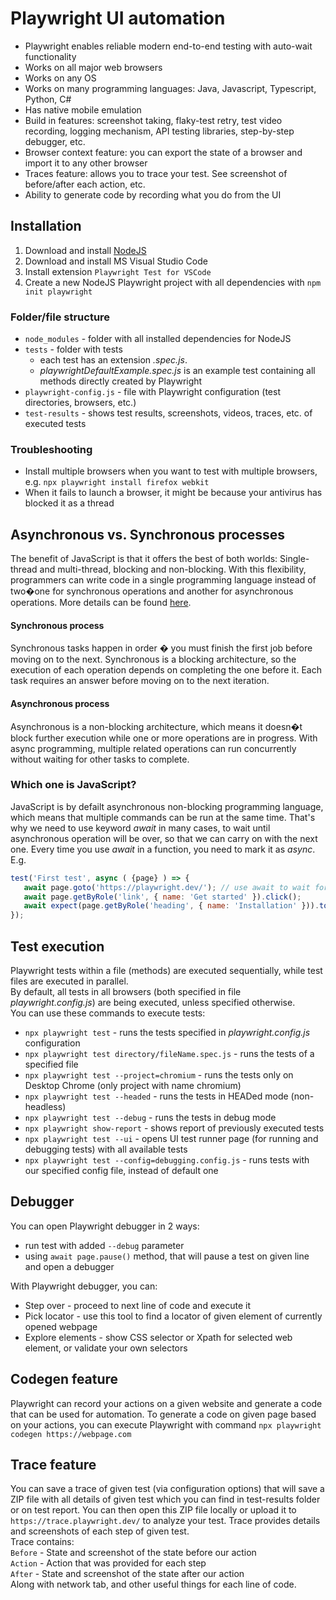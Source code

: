 # Playwright UI automation
- Playwright enables reliable modern end-to-end testing with auto-wait functionality
- Works on all major web browsers
- Works on any OS
- Works on many programming languages: Java, Javascript, Typescript, Python, C#
- Has native mobile emulation
- Build in features: screenshot taking, flaky-test retry, test video recording, logging mechanism, API testing libraries, step-by-step debugger, etc.
- Browser context feature: you can export the state of a browser and import it to any other browser
- Traces feature: allows you to trace your test. See screenshot of before/after each action, etc.
- Ability to generate code by recording what you do from the UI


## Installation
1. Download and install [NodeJS](https://nodejs.org/en/download)
2. Download and install MS Visual Studio Code
3. Install extension `Playwright Test for VSCode`
4. Create a new NodeJS Playwright project with all dependencies with `npm init playwright`


### Folder/file structure
* `node_modules` - folder with all installed dependencies for NodeJS
* `tests` - folder with tests
    * each test has an extension *.spec.js*.
    * *playwrightDefaultExample.spec.js* is an example test containing all methods directly created by Playwright
* `playwright-config.js` - file with Playwright configuration (test directories, browsers, etc.)
* `test-results` - shows test results, screenshots, videos, traces, etc. of executed tests


### Troubleshooting
* Install multiple browsers when you want to test with multiple browsers, e.g. `npx playwright install firefox webkit`
* When it fails to launch a browser, it might be because your antivirus has blocked it as a thread

## Asynchronous vs. Synchronous processes
The benefit of JavaScript is that it offers the best of both worlds: Single-thread and multi-thread, blocking and non-blocking. 
With this flexibility, programmers can write code in a single programming language instead of two�one for synchronous operations and another for asynchronous operations.
More details can be found [here](https://www.mendix.com/blog/asynchronous-vs-synchronous-programming/).

#### Synchronous process
Synchronous tasks happen in order � you must finish the first job before moving on to the next.
Synchronous is a blocking architecture, so the execution of each operation depends on completing the one before it.
Each task requires an answer before moving on to the next iteration.

#### Asynchronous process
Asynchronous is a non-blocking architecture, which means it doesn�t block further execution while one or more operations are in progress.
With async programming, multiple related operations can run concurrently without waiting for other tasks to complete. 

### Which one is JavaScript?
JavaScript is by defailt asynchronous non-blocking programming language, which means that multiple commands can be run at the same time.
That's why we need to use keyword *await* in many cases, to wait until asynchronous operation will be over, so that we can carry on with the next one.
Every time you use *await* in a function, you need to mark it as *async*.
E.g.
```js
test('First test', async ( {page} ) => {
   await page.goto('https://playwright.dev/'); // use await to wait for the end of operation
   await page.getByRole('link', { name: 'Get started' }).click();
   await expect(page.getByRole('heading', { name: 'Installation' })).toBeVisible();
});
```


## Test execution
Playwright tests within a file (methods) are executed sequentially, while test files are executed in parallel.  
By default, all tests in all browsers (both specified in file *playwright.config.js*) are being executed, unless specified otherwise.  
You can use these commands to execute tests:
* `npx playwright test` - runs the tests specified in *playwright.config.js* configuration
* `npx playwright test directory/fileName.spec.js` - runs the tests of a specified file
* `npx playwright test --project=chromium` - runs the tests only on Desktop Chrome (only project with name chromium)
* `npx playwright test --headed` - runs the tests in HEADed mode (non-headless)
* `npx playwright test --debug` - runs the tests in debug mode
* `npx playwright show-report` - shows report of previously executed tests
* `npx playwright test --ui` - opens UI test runner page (for running and debugging tests) with all available tests
* `npx playwright test --config=debugging.config.js` - runs tests with our specified config file, instead of default one


## Debugger
You can open Playwright debugger in 2 ways:  
* run test with added `--debug` parameter
* using `await page.pause()` method, that will pause a test on given line and open a debugger

With Playwright debugger, you can:
* Step over        - proceed to next line of code and execute it
* Pick locator     - use this tool to find a locator of given element of currently opened webpage
* Explore elements - show CSS selector or Xpath for selected web element, or validate your own selectors

## Codegen feature 
Playwright can record your actions on a given website and generate a code that can be used for automation.
To generate a code on given page based on your actions, you can execute Playwright with command
`npx playwright codegen https://webpage.com`

## Trace feature
You can save a trace of given test (via configuration options) that will save a ZIP file with all details of given test which you can find in test-results folder or on test report.
You can then open this ZIP file locally or upload it to `https://trace.playwright.dev/` to analyze your test.
Trace provides details and screenshots of each step of given test.  
Trace contains:  
`Before` - State and screenshot of the state before our action  
`Action` - Action that was provided for each step  
`After` - State and screenshot of the state after our action  
Along with network tab, and other useful things for each line of code.